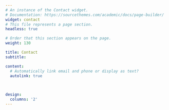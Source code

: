 ```yaml
---
# An instance of the Contact widget.
# Documentation: https://sourcethemes.com/academic/docs/page-builder/
widget: contact
# This file represents a page section.
headless: true

# Order that this section appears on the page.
weight: 130

title: Contact
subtitle:

content:
  # Automatically link email and phone or display as text?
  autolink: true
  

  
design:
  columns: '2'
---
```

